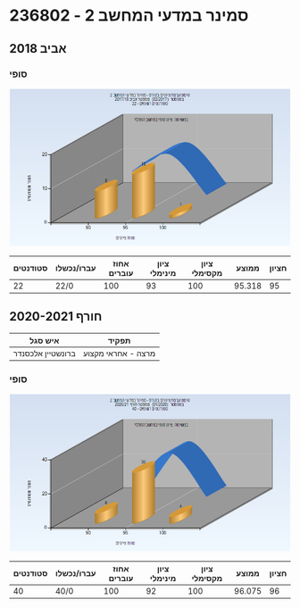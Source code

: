 # 236802 - סמינר במדעי המחשב 2

## אביב 2018

### סופי

![201702 Finals](201702/Finals.png)

| סטודנטים | עברו/נכשלו | אחוז עוברים | ציון מינימלי | ציון מקסימלי | ממוצע | חציון |
| ---- | ---- | ---- | ---- | ---- | ---- | ---- |
| 22 | 22/0 | 100 | 93 | 100 | 95.318 | 95 |

## חורף 2020-2021

| איש סגל | תפקיד |
| ---- | ---- |
| ברונשטיין אלכסנדר | מרצה - אחראי מקצוע |

### סופי

![202001 Finals](202001/Finals.png)

| סטודנטים | עברו/נכשלו | אחוז עוברים | ציון מינימלי | ציון מקסימלי | ממוצע | חציון |
| ---- | ---- | ---- | ---- | ---- | ---- | ---- |
| 40 | 40/0 | 100 | 92 | 100 | 96.075 | 96 |

